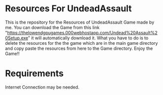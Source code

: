 # Resources For UndeadAssault
 This is the repository for the Resources of UndeadAssault Game made by me.
 You can download the Game from this link "https://thelowendgpugames.000webhostapp.com/Undead%20Assault%20Setup.exe" it will automatically download it.
 What you have to do is to delete the resources for the the game which are in the main game directory and copy paste the resources from here to the Game directory.
 Enjoy the Game!!

# Requirements
 Internet Connection may be needed. 
